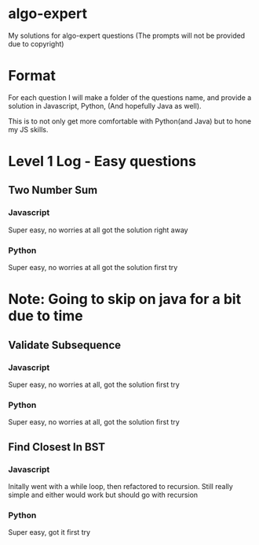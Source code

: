 # algo-expert
My solutions for algo-expert questions (The prompts will not be provided due to copyright)

# Format
For each question I will make a folder of the questions name, and provide a solution in Javascript, Python, (And hopefully Java as well).

This is to not only get more comfortable with Python(and Java) but to hone my JS skills. 

# Level 1 Log - Easy questions

## Two Number Sum

### Javascript
Super easy, no worries at all got the solution right away

### Python
Super easy, no worries at all got the solution first try

# Note: Going to skip on java for a bit due to time

## Validate Subsequence

### Javascript
Super easy, no worries at all, got the solution first try

### Python
Super easy, no worries at all, got the solution first try

## Find Closest In BST

### Javascript
Initally went with a while loop, then refactored to recursion. Still really simple and either would work but should go with recursion

### Python
Super easy, got it first try
